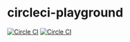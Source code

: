 # circleci-playground

[![Circle CI](https://circleci.com/gh/myungjaeyu/circleci-playground.svg?style=svg)](https://circleci.com/gh/myungjaeyu/circleci-playground)
[![Circle CI](https://circleci.com/gh/myungjaeyu/circleci-playground.svg?style=shield)](https://circleci.com/gh/myungjaeyu/circleci-playground)